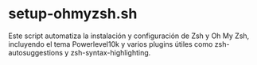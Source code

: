 # setup-ohmyzsh.sh
Este script automatiza la instalación y configuración de Zsh y Oh My Zsh, incluyendo el tema Powerlevel10k y varios plugins útiles como zsh-autosuggestions y zsh-syntax-highlighting.
